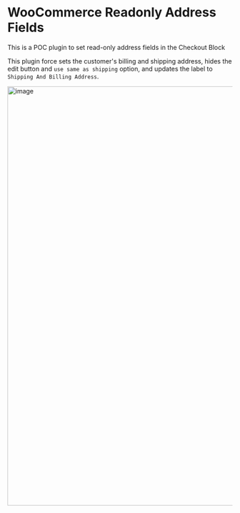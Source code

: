 # WooCommerce Readonly Address Fields
This is a POC plugin to set read-only address fields in the Checkout Block

This plugin force sets the customer's billing and shipping address, hides the edit button and `use same as shipping` option, and updates the label to `Shipping And Billing Address`.

<img width="940" alt="image" src="https://github.com/tarunvijwani/woocommerce-readonly-addressfields/assets/11503784/10c79bd1-28e9-4369-93b7-00bcd87ac158">

